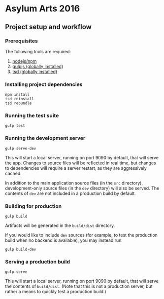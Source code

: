 # Asylum Arts 2016

## Project setup and workflow

### Prerequisites

The following tools are required:

1. [nodejs/npm](http://nodejs.org/download/)
2. [gulpjs (globally installed)](https://github.com/gulpjs/gulp/blob/master/docs/getting-started.md#getting-started)
3. [tsd (globally installed)](https://github.com/DefinitelyTyped/tsd#install)

### Installing project dependencies

```
npm install
tsd reinstall
tsd rebundle
```

### Running the test suite

```
gulp test
```

### Running the development server

```
gulp serve-dev
```

This will start a local server, running on port 9090 by default, that will serve the app. Changes to source files will
be reflected in real time, but changes to dependencies will require a server restart, as they are aggressively cached.

In addition to the main application source files (in the `src` directory), development-only source files (in the `dev`
directory) will also be served. The contents of `dev` are not included in a production build by default.

### Building for production

```
gulp build
```

Artifacts will be generated in the `build/dist` directory.

If you would like to include `dev` sources (for example, to test the production build when no backend is available),
you may instead run:

```
gulp build-dev
```

### Serving a production build

```
gulp serve
```

This will start a local server, running on port 9090 by default, that will serve the contents of `build/dist`. (Note
that this is not a production server, but rather a means to quickly test a production build.)
